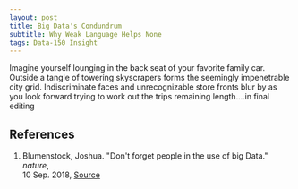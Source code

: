 ```yaml
---
layout: post
title: Big Data's Condundrum
subtitle: Why Weak Language Helps None
tags: Data-150 Insight
---
```


Imagine yourself lounging in the back seat of your favorite family car. Outside a tangle of towering skyscrapers forms the seemingly impenetrable city grid. Indiscriminate faces and unrecognizable store fronts blur by as you look forward trying to work out the trips remaining length....in final editing

## References

1. Blumenstock, Joshua. "Don't forget people in the use of big Data." *nature*,   
  10 Sep. 2018, [Source](https://www.nature.com/articles/d41586-018-06215-5)
